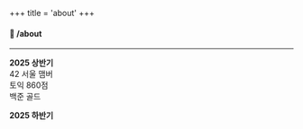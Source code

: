+++
title = 'about'
+++

#### 👤 /about
____

**2025 상반기**  
42 서울 맴버  
토익 860점  
백준 골드  

**2025 하반기**

